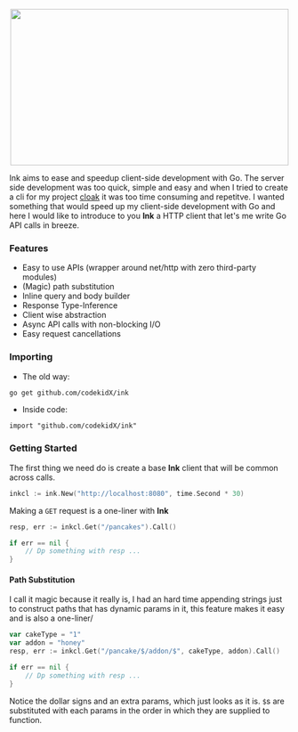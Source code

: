 <p align="center">
    <img src="https://i.imgur.com/WzoCr7D.png" width="500" height="281">
</p>

Ink aims to ease and speedup client-side development with Go. The server side development was too quick, simple and easy and when I tried to create a cli for my project [cloak](https://github.com/codekidX/cloak) it was too time consuming and repetitve. I wanted something that would speed up my client-side development with Go and here I would like to introduce to you **Ink** a HTTP client that let's me write Go API calls in breeze.

### Features

- Easy to use APIs (wrapper around net/http with zero third-party modules)
- (Magic) path substitution
- Inline query and body builder
- Response Type-Inference
- Client wise abstraction
- Async API calls with non-blocking I/O
- Easy request cancellations


### Importing

- The old way:

```sh
go get github.com/codekidX/ink
```

- Inside code:

```
import "github.com/codekidX/ink"
```

### Getting Started

The first thing we need do is create a base **Ink** client that will be common across calls.

```go
inkcl := ink.New("http://localhost:8080", time.Second * 30)
```

Making a `GET` request is a one-liner with **Ink**

```go
resp, err := inkcl.Get("/pancakes").Call()

if err == nil {
    // Dp something with resp ...
}
```

#### Path Substitution

I call it magic because it really is, I had an hard time appending strings just to construct paths that has dynamic params in it, this feature makes it easy and is also a one-liner/

```go
var cakeType = "1"
var addon = "honey"
resp, err := inkcl.Get("/pancake/$/addon/$", cakeType, addon).Call()

if err == nil {
    // Dp something with resp ...
}
```

Notice the dollar signs and an extra params, which just looks as it is. `$`s are substituted with each params in the order in which they are supplied to function.